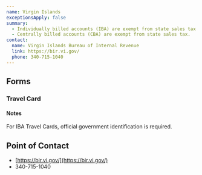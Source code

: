 ```yaml
---
name: Virgin Islands
exceptionsApply: false
summary:
  - Individually billed accounts (IBA) are exempt from state sales tax.
  - Centrally billed accounts (CBA) are exempt from state sales tax.
contact:
  name: Virgin Islands Bureau of Internal Revenue
  link: https://bir.vi.gov/
  phone: 340-715-1040
---
```


## Forms

### Travel Card

#### Notes

For IBA Travel Cards, official government identification is required.

## Point of Contact
- [https://bir.vi.gov/](https://bir.vi.gov/)
- 340-715-1040